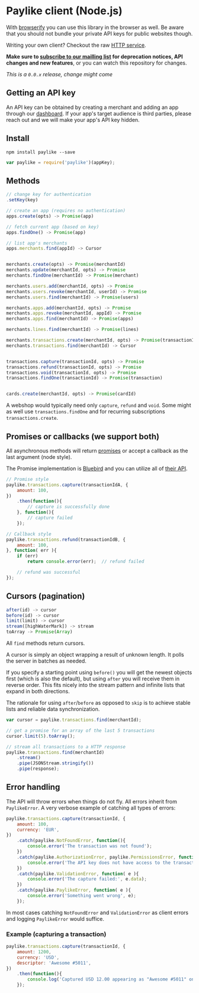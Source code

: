 # Paylike client (Node.js)

With [browserify](https://github.com/substack/node-browserify/) you can use
this library in the browser as well. Be aware that you should not bundle your
private API keys for public websites though.

Writing your own client? Checkout the raw [HTTP service](https://github.com/paylike/api-docs).

**Make sure to [subscribe to our mailling list](http://eepurl.com/bCGmg1) for
deprecation notices, API changes and new features**, or you can watch this
repository for changes.

*This is a `0.0.x` release, change might come*

## Getting an API key

An API key can be obtained by creating a merchant and adding an app through
our [dashboard](https://app.paylike.io). If your app's target audience is
third parties, please reach out and we will make your app's API key hidden.

## Install

```shell
npm install paylike --save
```

```js
var paylike = require('paylike')(appKey);
```

## Methods

```js
// change key for authentication
.setKey(key)

// create an app (requires no authentication)
apps.create(opts) -> Promise(app)

// fetch current app (based on key)
apps.findOne() -> Promise(app)

// list app's merchants
apps.merchants.find(appId) -> Cursor


merchants.create(opts) -> Promise(merchantId)
merchants.update(merchantId, opts) -> Promise
merchants.findOne(merchantId) -> Promise(merchant)

merchants.users.add(merchantId, opts) -> Promise
merchants.users.revoke(merchantId, userId) -> Promise
merchants.users.find(merchantId) -> Promise(users)

merchants.apps.add(merchantId, opts) -> Promise
merchants.apps.revoke(merchantId, appId) -> Promise
merchants.apps.find(merchantId) -> Promise(apps)

merchants.lines.find(merchantId) -> Promise(lines)

merchants.transactions.create(merchantId, opts) -> Promise(transactionId)
merchants.transactions.find(merchantId) -> Cursor


transactions.capture(transactionId, opts) -> Promise
transactions.refund(transactionId, opts) -> Promise
transactions.void(transactionId, opts) -> Promise
transactions.findOne(transactionId) -> Promise(transaction)


cards.create(merchantId, opts) -> Promise(cardId)
```

A webshop would typically need only `capture`, `refund` and `void`. Some might
as well use `transactions.findOne` and for recurring subscriptions
`transactions.create`.

## Promises or callbacks (we support both)

All asynchronous methods will return [promises](https://developer.mozilla.org/en-US/docs/Web/JavaScript/Reference/Global_Objects/Promise) or accept a callback as the last argument (node style).

The Promise implementation is [Bluebird](https://github.com/petkaantonov/bluebird) and you can utilize all of [their API](https://github.com/petkaantonov/bluebird/blob/master/API.md).

```js
// Promise style
paylike.transactions.capture(transactionIdA, {
	amount: 100,
})
	.then(function(){
		// capture is successfully done
	}, function(){
		// capture failed
	});

// Callback style
paylike.transactions.refund(transactionIdB, {
	amount: 100,
}, function( err ){
	if (err)
		return console.error(err);	// refund failed

	// refund was successful
});
```

## Cursors (pagination)

```js
after(id) -> cursor
before(id) -> cursor
limit(limit) -> cursor
stream([highWaterMark]) -> stream
toArray -> Promise(Array)
```

All `find` methods return cursors.

A cursor is simply an object wrapping a result of unknown length. It polls the
server in batches as needed.

If you specify a starting point using `before()` you will get the newest
objects first (which is also the default), but using `after` you will receive
them in reverse order. This fits nicely into the stream pattern and infinite
lists that expand in both directions.

The rationale for using `after`/`before` as opposed to `skip` is to achieve
stable lists and reliable data synchronization.

```js
var cursor = paylike.transactions.find(merchantId);

// get a promise for an array of the last 5 transactions
cursor.limit(5).toArray();

// stream all transactions to a HTTP response
paylike.transactions.find(merchantId)
	.stream()
	.pipe(JSONStream.stringify())
	.pipe(response);
```

## Error handling

The API will throw errors when things do not fly. All errors inherit from
`PaylikeError`. A very verbose example of catching all types of errors:

```js
paylike.transactions.capture(transactionId, {
	amount: 100,
	currency: 'EUR',
})
	.catch(paylike.NotFoundError, function(){
		console.error('The transaction was not found');
	})
	.catch(paylike.AuthorizationError, paylike.PermissionsError, function(){
		console.error('The API key does not have access to the transaction');
	})
	.catch(paylike.ValidationError, function( e ){
		console.error('The capture failed:', e.data);
	})
	.catch(paylike.PaylikeError, function( e ){
		console.error('Something went wrong', e);
	});
```

In most cases catching `NotFoundError` and `ValidationError` as client errors
and logging `PaylikeError` would suffice.

### Example (capturing a transaction)

```js
paylike.transactions.capture(transactionId, {
	amount: 1200,
	currency: 'USD',
	descriptor: 'Awesome #5011',
})
	.then(function(){
		console.log('Captured USD 12.00 appearing as "Awesome #5011" on customers bank statement');
	});
```
